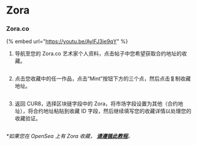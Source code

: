 # Zora

### Zora.co



{% embed url="https://youtu.be/AylFJ3ie9qY" %}

1. 导航至您的 Zora.co 艺术家个人资料，点击帖子中您希望获取合约地址的收藏。

<figure><img src="../../.gitbook/assets/Screenshot 2024-10-17 at 14.12.49.png" alt=""><figcaption></figcaption></figure>

2. 点击您收藏中的任一作品，点击“Mint”按钮下方的三个点，然后点击复制收藏地址。

<figure><img src="../../.gitbook/assets/Screenshot 2024-10-17 at 14.15.41.png" alt=""><figcaption></figcaption></figure>

3. 返回 CUR8，选择区块链字段中的 Zora，将市场字段设置为其他（合约地址），将合约地址粘贴到收藏 ID 字段，然后继续填写您的收藏详情以处理您的收藏验证。

<figure><img src="../../.gitbook/assets/Screenshot 2025-01-31 at 10.36.03.png" alt=""><figcaption></figcaption></figure>

_\*如果您在 OpenSea 上有 Zora 收藏，_ [_**请遵循此教程**_](ethereum-base-polygon-arbitrum-one-optimism.md#opensea)_。_